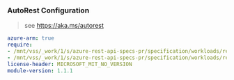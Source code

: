 ### AutoRest Configuration

> see https://aka.ms/autorest

``` yaml
azure-arm: true
require:
- /mnt/vss/_work/1/s/azure-rest-api-specs-pr/specification/workloads/resource-manager/readme.md
- /mnt/vss/_work/1/s/azure-rest-api-specs-pr/specification/workloads/resource-manager/readme.go.md
license-header: MICROSOFT_MIT_NO_VERSION
module-version: 1.1.1

```